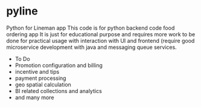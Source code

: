 # pyline
Python for Lineman app
This code is for python backend code food ordering app
It is just for educational purpose and requires more work to be done for practical usage with interaction with UI and frontend (require good microservice development with java and messaging queue services. 

- To Do
- Promotion configuration and billing
- incentive and tips
- payment processing
- geo spatial calculation
- BI related collections and analytics
- and many more
